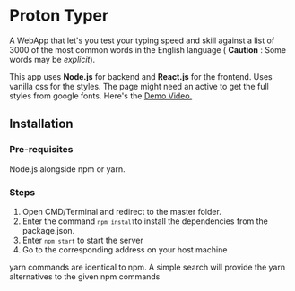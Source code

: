 # Proton Typer
<p>A WebApp that let's you test your typing speed and skill against a list of 3000 of the most common words in the English language ( <b>Caution</b> : Some words
  may be <i>explicit</i>).
</p>
<p>
  This app uses <b>Node.js</b> for backend and <b>React.js</b> for the frontend.
  Uses vanilla css for the styles. The page might need an active to get the full styles from google fonts.
  Here's the <a href="">Demo Video.</a>
</p>

## Installation

### Pre-requisites

  Node.js alongside npm or yarn.
  
### Steps
1. Open CMD/Terminal and redirect to the master folder.
1. Enter the command <code>`npm install`</code>to install the dependencies from the package.json.
1. Enter <code>`npm start`</code> to start the server
1. Go to the corresponding address on your host machine

yarn commands are identical to npm. A simple search will provide the yarn alternatives to the given npm commands

